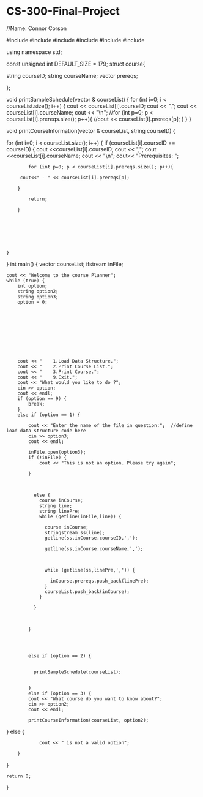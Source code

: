 # CS-300-Final-Project
//Name: Connor Corson


#include <iostream>
#include<string>
#include <algorithm>
#include <fstream>
#include <vector>
#include <sstream>


using namespace std;

const unsigned int DEFAULT_SIZE = 179;
struct course{

 string courseID;
 string courseName;
 vector <string> prereqs;


};


void printSampleSchedule(vector<course> & courseList) {
	for (int i=0; i < courseList.size(); i++) {
    	cout << courseList[i].courseID;
    	cout << ",";
      	cout << courseList[i].courseName;
      	cout << "\n";
      	//for (int p=0; p < courseList[i].prereqs.size(); p++){
          	//cout << courseList[i].prereqs[p]; }
        }
    }


void printCourseInformation(vector<course> & courseList, string courseID) {



  for (int i=0; i < courseList.size(); i++) {
		if (courseList[i].courseID == courseID) {
			cout <<courseList[i].courseID;
          	cout << ",";
			cout <<courseList[i].courseName;
          	cout << "\n";
			cout<< "Prerequisites: ";

			for (int p=0; p < courseList[i].prereqs.size(); p++){

         cout<<" - " << courseList[i].prereqs[p];

        }

			return;

		}







	}

}
int main()
{
vector<course> courseList;
	ifstream inFile;

	cout << "Welcome to the course Planner";
	while (true) {
		int option;
		string option2;
		string option3;
		option = 0;










		cout << "	 1.Load Data Structure.";
		cout << "	 2.Print Course List.";
		cout << "	 3.Print Course.";
		cout << "	 9.Exit.";
		cout << "What would you like to do ?";
		cin >> option;
		cout << endl;
		if (option == 9) {
			break;
		}
		else if (option == 1) {

			cout << "Enter the name of the file in question:"; 	//define load data structure code here
			cin >> option3;
			cout << endl;

			inFile.open(option3);
			if (!inFile) {
				cout << "This is not an option. Please try again";

			}



		      else {
		        course inCourse;
		        string line;
		        string linePre;
		        while (getline(inFile,line)) {

		          course inCourse;
		          stringstream ss(line);
		          getline(ss,inCourse.courseID,',');

		          getline(ss,inCourse.courseName,',');



		          while (getline(ss,linePre,',')) {

		            inCourse.prereqs.push_back(linePre);
		          }
		          courseList.push_back(inCourse);
		        }

		      }



		    }




		    else if (option == 2) {


		      printSampleSchedule(courseList);


		    }
			else if (option == 3) {
			cout << "What course do you want to know about?";
			cin >> option2;
			cout << endl;

			printCourseInformation(courseList, option2);


}
	else {

				cout << " is not a valid option";

		}

}


	return 0;
}


